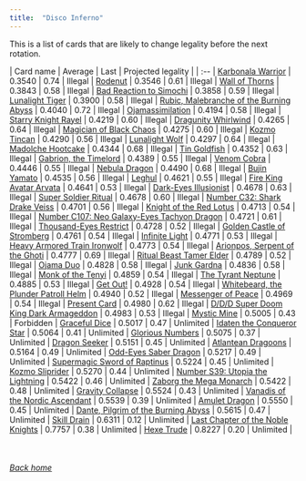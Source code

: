 ```yaml
---
title:  "Disco Inferno"
---
```


This is a list of cards that are likely to change legality before the next rotation.

| Card name | Average | Last | Projected legality |
| :-- |
[Karbonala Warrior](https://db.ygoprodeck.com/card/?search=Karbonala%20Warrior) | 0.3540 | 0.74 | Illegal |
[Rodenut](https://db.ygoprodeck.com/card/?search=Rodenut) | 0.3546 | 0.61 | Illegal |
[Wall of Thorns](https://db.ygoprodeck.com/card/?search=Wall%20of%20Thorns) | 0.3843 | 0.58 | Illegal |
[Bad Reaction to Simochi](https://db.ygoprodeck.com/card/?search=Bad%20Reaction%20to%20Simochi) | 0.3858 | 0.59 | Illegal |
[Lunalight Tiger](https://db.ygoprodeck.com/card/?search=Lunalight%20Tiger) | 0.3900 | 0.58 | Illegal |
[Rubic, Malebranche of the Burning Abyss](https://db.ygoprodeck.com/card/?search=Rubic,%20Malebranche%20of%20the%20Burning%20Abyss) | 0.4040 | 0.72 | Illegal |
[Ojamassimilation](https://db.ygoprodeck.com/card/?search=Ojamassimilation) | 0.4194 | 0.58 | Illegal |
[Starry Knight Rayel](https://db.ygoprodeck.com/card/?search=Starry%20Knight%20Rayel) | 0.4219 | 0.60 | Illegal |
[Dragunity Whirlwind](https://db.ygoprodeck.com/card/?search=Dragunity%20Whirlwind) | 0.4265 | 0.64 | Illegal |
[Magician of Black Chaos](https://db.ygoprodeck.com/card/?search=Magician%20of%20Black%20Chaos) | 0.4275 | 0.60 | Illegal |
[Kozmo Tincan](https://db.ygoprodeck.com/card/?search=Kozmo%20Tincan) | 0.4290 | 0.56 | Illegal |
[Lunalight Wolf](https://db.ygoprodeck.com/card/?search=Lunalight%20Wolf) | 0.4297 | 0.64 | Illegal |
[Madolche Hootcake](https://db.ygoprodeck.com/card/?search=Madolche%20Hootcake) | 0.4344 | 0.68 | Illegal |
[Tin Goldfish](https://db.ygoprodeck.com/card/?search=Tin%20Goldfish) | 0.4352 | 0.63 | Illegal |
[Gabrion, the Timelord](https://db.ygoprodeck.com/card/?search=Gabrion,%20the%20Timelord) | 0.4389 | 0.55 | Illegal |
[Venom Cobra](https://db.ygoprodeck.com/card/?search=Venom%20Cobra) | 0.4446 | 0.55 | Illegal |
[Nebula Dragon](https://db.ygoprodeck.com/card/?search=Nebula%20Dragon) | 0.4490 | 0.68 | Illegal |
[Bujin Yamato](https://db.ygoprodeck.com/card/?search=Bujin%20Yamato) | 0.4535 | 0.56 | Illegal |
[Leghul](https://db.ygoprodeck.com/card/?search=Leghul) | 0.4621 | 0.55 | Illegal |
[Fire King Avatar Arvata](https://db.ygoprodeck.com/card/?search=Fire%20King%20Avatar%20Arvata) | 0.4641 | 0.53 | Illegal |
[Dark-Eyes Illusionist](https://db.ygoprodeck.com/card/?search=Dark-Eyes%20Illusionist) | 0.4678 | 0.63 | Illegal |
[Super Soldier Ritual](https://db.ygoprodeck.com/card/?search=Super%20Soldier%20Ritual) | 0.4678 | 0.60 | Illegal |
[Number C32: Shark Drake Veiss](https://db.ygoprodeck.com/card/?search=Number%20C32:%20Shark%20Drake%20Veiss) | 0.4701 | 0.56 | Illegal |
[Knight of the Red Lotus](https://db.ygoprodeck.com/card/?search=Knight%20of%20the%20Red%20Lotus) | 0.4713 | 0.54 | Illegal |
[Number C107: Neo Galaxy-Eyes Tachyon Dragon](https://db.ygoprodeck.com/card/?search=Number%20C107:%20Neo%20Galaxy-Eyes%20Tachyon%20Dragon) | 0.4721 | 0.61 | Illegal |
[Thousand-Eyes Restrict](https://db.ygoprodeck.com/card/?search=Thousand-Eyes%20Restrict) | 0.4728 | 0.52 | Illegal |
[Golden Castle of Stromberg](https://db.ygoprodeck.com/card/?search=Golden%20Castle%20of%20Stromberg) | 0.4761 | 0.54 | Illegal |
[Infinite Light](https://db.ygoprodeck.com/card/?search=Infinite%20Light) | 0.4771 | 0.53 | Illegal |
[Heavy Armored Train Ironwolf](https://db.ygoprodeck.com/card/?search=Heavy%20Armored%20Train%20Ironwolf) | 0.4773 | 0.54 | Illegal |
[Arionpos, Serpent of the Ghoti](https://db.ygoprodeck.com/card/?search=Arionpos,%20Serpent%20of%20the%20Ghoti) | 0.4777 | 0.69 | Illegal |
[Ritual Beast Tamer Elder](https://db.ygoprodeck.com/card/?search=Ritual%20Beast%20Tamer%20Elder) | 0.4789 | 0.52 | Illegal |
[Ojama Duo](https://db.ygoprodeck.com/card/?search=Ojama%20Duo) | 0.4828 | 0.58 | Illegal |
[Junk Gardna](https://db.ygoprodeck.com/card/?search=Junk%20Gardna) | 0.4836 | 0.58 | Illegal |
[Monk of the Tenyi](https://db.ygoprodeck.com/card/?search=Monk%20of%20the%20Tenyi) | 0.4859 | 0.54 | Illegal |
[The Tyrant Neptune](https://db.ygoprodeck.com/card/?search=The%20Tyrant%20Neptune) | 0.4885 | 0.53 | Illegal |
[Get Out!](https://db.ygoprodeck.com/card/?search=Get%20Out!) | 0.4928 | 0.54 | Illegal |
[Whitebeard, the Plunder Patroll Helm](https://db.ygoprodeck.com/card/?search=Whitebeard,%20the%20Plunder%20Patroll%20Helm) | 0.4940 | 0.52 | Illegal |
[Messenger of Peace](https://db.ygoprodeck.com/card/?search=Messenger%20of%20Peace) | 0.4969 | 0.54 | Illegal |
[Present Card](https://db.ygoprodeck.com/card/?search=Present%20Card) | 0.4980 | 0.62 | Illegal |
[D/D/D Super Doom King Dark Armageddon](https://db.ygoprodeck.com/card/?search=D/D/D%20Super%20Doom%20King%20Dark%20Armageddon) | 0.4983 | 0.53 | Illegal |
[Mystic Mine](https://db.ygoprodeck.com/card/?search=Mystic%20Mine) | 0.5005 | 0.43 | Forbidden |
[Graceful Dice](https://db.ygoprodeck.com/card/?search=Graceful%20Dice) | 0.5017 | 0.47 | Unlimited |
[Idaten the Conqueror Star](https://db.ygoprodeck.com/card/?search=Idaten%20the%20Conqueror%20Star) | 0.5064 | 0.41 | Unlimited |
[Glorious Numbers](https://db.ygoprodeck.com/card/?search=Glorious%20Numbers) | 0.5075 | 0.37 | Unlimited |
[Dragon Seeker](https://db.ygoprodeck.com/card/?search=Dragon%20Seeker) | 0.5151 | 0.45 | Unlimited |
[Atlantean Dragoons](https://db.ygoprodeck.com/card/?search=Atlantean%20Dragoons) | 0.5164 | 0.49 | Unlimited |
[Odd-Eyes Saber Dragon](https://db.ygoprodeck.com/card/?search=Odd-Eyes%20Saber%20Dragon) | 0.5217 | 0.49 | Unlimited |
[Supermagic Sword of Raptinus](https://db.ygoprodeck.com/card/?search=Supermagic%20Sword%20of%20Raptinus) | 0.5224 | 0.45 | Unlimited |
[Kozmo Sliprider](https://db.ygoprodeck.com/card/?search=Kozmo%20Sliprider) | 0.5270 | 0.44 | Unlimited |
[Number S39: Utopia the Lightning](https://db.ygoprodeck.com/card/?search=Number%20S39:%20Utopia%20the%20Lightning) | 0.5422 | 0.46 | Unlimited |
[Zaborg the Mega Monarch](https://db.ygoprodeck.com/card/?search=Zaborg%20the%20Mega%20Monarch) | 0.5422 | 0.48 | Unlimited |
[Gravity Collapse](https://db.ygoprodeck.com/card/?search=Gravity%20Collapse) | 0.5524 | 0.43 | Unlimited |
[Vanadis of the Nordic Ascendant](https://db.ygoprodeck.com/card/?search=Vanadis%20of%20the%20Nordic%20Ascendant) | 0.5539 | 0.39 | Unlimited |
[Amulet Dragon](https://db.ygoprodeck.com/card/?search=Amulet%20Dragon) | 0.5550 | 0.45 | Unlimited |
[Dante, Pilgrim of the Burning Abyss](https://db.ygoprodeck.com/card/?search=Dante,%20Pilgrim%20of%20the%20Burning%20Abyss) | 0.5615 | 0.47 | Unlimited |
[Skill Drain](https://db.ygoprodeck.com/card/?search=Skill%20Drain) | 0.6311 | 0.12 | Unlimited |
[Last Chapter of the Noble Knights](https://db.ygoprodeck.com/card/?search=Last%20Chapter%20of%20the%20Noble%20Knights) | 0.7757 | 0.38 | Unlimited |
[Hexe Trude](https://db.ygoprodeck.com/card/?search=Hexe%20Trude) | 0.8227 | 0.20 | Unlimited |

<br>

###### [Back home](index)